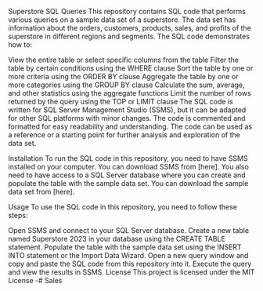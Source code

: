 Superstore SQL Queries 
This repository contains SQL code that performs various queries on a sample data set of a superstore. The data set has information about the orders, customers, products, sales, and profits of the superstore in different regions and segments. The SQL code demonstrates how to:

View the entire table or select specific columns from the table
Filter the table by certain conditions using the WHERE clause
Sort the table by one or more criteria using the ORDER BY clause
Aggregate the table by one or more categories using the GROUP BY clause
Calculate the sum, average, and other statistics using the aggregate functions
Limit the number of rows returned by the query using the TOP or LIMIT clause
The SQL code is written for SQL Server Management Studio (SSMS), but it can be adapted for other SQL platforms with minor changes. The code is commented and formatted for easy readability and understanding. The code can be used as a reference or a starting point for further analysis and exploration of the data set.

Installation
To run the SQL code in this repository, you need to have SSMS installed on your computer. You can download SSMS from [here]. You also need to have access to a SQL Server database where you can create and populate the table with the sample data set. You can download the sample data set from [here].

Usage
To use the SQL code in this repository, you need to follow these steps:

Open SSMS and connect to your SQL Server database.
Create a new table named Superstore 2023 in your database using the CREATE TABLE statement.
Populate the table with the sample data set using the INSERT INTO statement or the Import Data Wizard.
Open a new query window and copy and paste the SQL code from this repository into it.
Execute the query and view the results in SSMS.
License
This project is licensed under the MIT License -# Sales
